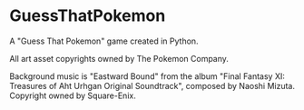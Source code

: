 # GuessThatPokemon
A "Guess That Pokemon" game created in Python.

All art asset copyrights owned by The Pokemon Company.

Background music is "Eastward Bound" from the album "Final Fantasy XI: Treasures of Aht Urhgan Original Soundtrack", composed by Naoshi Mizuta. Copyright owned by Square-Enix.
